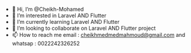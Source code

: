 - 👋 Hi, I’m @Cheikh-Mohamed
- 👀 I’m interested in Laravel AND Flutter
- 🌱 I’m currently learning Laravel AND Flutter
- 💞️ I’m looking to collaborate on Laravel AND Flutter project
- 📫 How to reach me email : cheikhmedmedmahmoud@gmail.com and whatsap : 0022242326252

<!---
Cheikh-Mohamed/Cheikh-Mohamed is a ✨ special ✨ repository because its `README.md` (this file) appears on your GitHub profile.
You can click the Preview link to take a look at your changes.
--->
